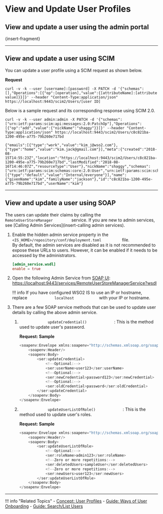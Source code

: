 # View and Update User Profiles

## View and update a user using the admin portal

{insert-fragment}

---

## View and update a user using SCIM
You can update a user profile using a SCIM request as shown below. 

**Request**

```curl
curl -v -k --user [username]:[password] -X PATCH -d '{"schemas":[],"Operations":[{"op":[operation],"value":{[attributeName]:[attribute value]}}]}' --header "Content-Type:application/json" https://localhost:9443/scim2/Users/[user ID]
```

Below is a sample request and its corresponding response using SCIM 2.0. 

```tab="Sample Request"
curl -v -k --user admin:admin -X PATCH -d '{"schemas":["urn:ietf:params:scim:api:messages:2.0:PatchOp"],"Operations":[{"op":"add","value":{"nickName":"shaggy"}}]}' --header "Content-Type:application/json" https://localhost:9443/scim2/Users/c8c821ba-1200-495e-a775-79b260e717bd
```

```tab="Sample Response"
{"emails":[{"type":"work","value":"kim_j@wso2.com"},{"type":"home","value":"kim.jack@gmail.com"}],"meta":{"created":"2018-08-15T14:55:23Z","location":"https://localhost:9443/scim2/Users/c8c821ba-1200-495e-a775-79b260e717bd","lastModified":"2018-08-16T14:46:07Z","resourceType":"User"},"nickName":"shaggy","schemas":["urn:ietf:params:scim:schemas:core:2.0:User","urn:ietf:params:scim:schemas:extension:enterprise:2.0:User"],"roles":[{"type":"default","value":"Internal/everyone"}],"name":{"givenName":"kim","familyName":"jackson"},"id":"c8c821ba-1200-495e-a775-79b260e717bd","userName":"kim"}
```

---

## View and update a user using SOAP

The users can update their claims by calling the
`          RemoteUserStoreManager         ` service. If you are new to
admin services, see [Calling Admin Services](insert-calling admin services).

1.  Enable the hidden admin service property in the
    `            <IS_HOME>/repository/conf/deployment.toml          `
    file.  
    By default, the admin services are disabled as it is not recommended
    to expose these URLs to users. However, it can be enabled if it
    needs to be accessed by the administrators.

    ``` toml
    [admin_service.wsdl]
    enable = true
    ```

2.  Open the following Admin Service from [SOAP UI](https://www.soapui.org/downloads/latest-release.html):
    [https://localhost:9443/services/RemoteUserStoreManagerService?wsdl  
    ](https://localhost:9443/services/RemoteUserStoreManagerService?wsdl)

    !!! info 
         If you have configured WSO2 IS to use an IP or hostname, replace
         `             localhost            ` with your IP or hostname.

3.  There are a few SOAP service methods that can be used to update user
    details by calling the above admin service.

    1.  `              updateCredential()             ` : This is the
        method used to update user's password.

        **Request: Sample**

        ``` java
        <soapenv:Envelope xmlns:soapenv="http://schemas.xmlsoap.org/soap/envelope/" xmlns:ser="http://service.ws.um.carbon.wso2.org">
            <soapenv:Header/>
            <soapenv:Body>
                <ser:updateCredential>
                    <!--Optional:-->
                    <ser:userName>user123</ser:userName>
                    <!--Optional:-->
                    <ser:newCredential>password123</ser:newCredential>
                    <!--Optional:-->
                    <ser:oldCredential>password</ser:oldCredential>
                </ser:updateCredential>
            </soapenv:Body>
        </soapenv:Envelope>
        ```

    2.  `              updateUserListOfRole()             ` : This is
        the method used to update user's roles.

        **Request: Sample**

        ``` java
        <soapenv:Envelope xmlns:soapenv="http://schemas.xmlsoap.org/soap/envelope/" xmlns:ser="http://service.ws.um.carbon.wso2.org">
            <soapenv:Header/>
            <soapenv:Body>
                <ser:updateUserListOfRole>
                    <!--Optional:-->
                    <ser:roleName>admin123</ser:roleName>
                    <!--Zero or more repetitions:-->
                    <ser:deletedUsers>sampleUser</ser:deletedUsers>
                    <!--Zero or more repetitions:-->
                    <ser:newUsers>user123</ser:newUsers>
                </ser:updateUserListOfRole>
            </soapenv:Body>
        </soapenv:Envelope>
        ```

----

!!! info "Related Topics"
    - [Concept: User Profiles](TODO:insert-link-to-concept)
    - [Guide: Ways of User Onboarding](../../identity-lifecycles/onboard-overview)
    - [Guide: Search/List Users](../../identity-lifecycles/search-users)

